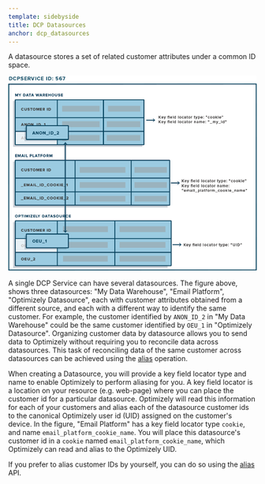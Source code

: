```yaml
---
template: sidebyside
title: DCP Datasources
anchor: dcp_datasources
---
```


A datasource stores a set of related customer attributes under a common ID space.

<img src="/assets/img/dcp/Datasource.png">

A single DCP Service can have several datasources. The figure above, shows three datasources: "My Data Warehouse",
"Email Platform", "Optimizely Datasource", each with customer attributes obtained from a different source, and each with
a different way to identify the same customer. For example, the customer identified by `ANON_ID_2` in "My Data
Warehouse" could be the same customer identified by `OEU_1` in "Optimizely Datasource". Organizing customer data by
datasource allows you to send data to Optimizely without requiring you to reconcile data across datasources. This task
of reconciling data of the same customer across datasources can be achieved using the
[alias](/rest/customer-profiles#alias) operation.

When creating a Datasource, you will provide a key field locator type and name to enable Optimizely to perform aliasing
for you. A key field locator is a location on your resource (e.g. web-page) where you can place the customer id for a
particular datasource. Optimizely will read this information for each of your customers and alias each of the datasource
customer ids to the canonical Optimizely user id (UID) assigned on the customer's device. In the figure, "Email
Platform" has a key field locator type `cookie`, and name `email_platform_cookie_name`. You will place this datasource's
customer id in a `cookie` named `email_platform_cookie_name`, which Optimizely can read and alias to the Optimizely UID.

If you prefer to alias customer IDs by yourself, you can do so using the [alias](/rest/customer-profiles#alias) API.
